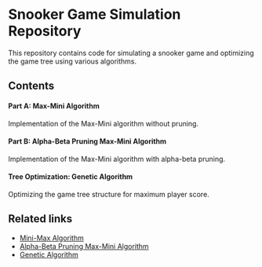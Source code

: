# Snooker Game Simulation Repository

This repository contains code for simulating a snooker game and optimizing the game tree using various algorithms.

## Contents

#### Part A: Max-Mini Algorithm
Implementation of the Max-Mini algorithm without pruning.

#### Part B: Alpha-Beta Pruning Max-Mini Algorithm
Implementation of the Max-Mini algorithm with alpha-beta pruning.

#### Tree Optimization: Genetic Algorithm
Optimizing the game tree structure for maximum player score.


## Related links

- [Mini-Max Algorithm](https://www.javatpoint.com/mini-max-algorithm-in-ai)
- [Alpha-Beta Pruning Max-Mini Algorithm](https://www.javatpoint.com/ai-alpha-beta-pruning)
- [Genetic Algorithm](https://www.javatpoint.com/genetic-algorithm-in-machine-learning)
